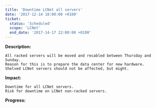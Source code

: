 ```yaml
---
title: 'Downtime LCNet all servers'
date: '2017-12-14 18:00:00 +0100'
ticket:
  status: 'Scheduled'
  scope: 'LCNet'
  end_date: '2017-14-17 22:00:00 +0100'
---
```


**Description:**

    All racked servers will be moved and recabled between Thursday and Sunday.
    Reason for this is to prepare the data center for new hardware.
    Shelved LCNet servers should not be affected, but might.

**Impact:**

    Downtime for all LCNet servers.
    Risk for downtime on LCNet non-racked servers.

**Progress:**
 
